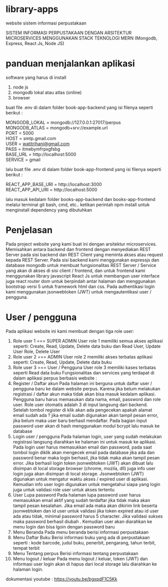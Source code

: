 # library-apps

website sistem informasi perpustakaan

SISTEM INFORMASI PERPUSTAKAAN DENGAN ARSITEKTUR MICROSERVICES MENGGUNAKAN STACK TEKNOLOGI MERN (Mongodb, Express, React Js, Node JS)

# panduan menjalankan aplikasi

software yang harus di install

1. node js
2. mongodb lokal atau atlas (online)
3. browser

buat file .env di dalam folder book-app-backend yang isi filenya seperti berikut :

MONGODB_LOKAL = mongodb://127.0.0.1:27017/perpus <br/>
MONGODB_ATLAS = mongodb+srv://example.url <br/>
PORT = 5000 <br/>
HOST = smtp.gmail.com <br/>
USER = watitrihani@gmail.com <br/>
PASS = itmebymfrpxgfsbg <br/>
BASE_URL = http://localhost:5000 <br/>
SERVICE = gmail <br/>

lalu buat file .env di dalam folder book-app-frontend yang isi filenya seperti berikut :

REACT_APP_BASE_URI = http://localhost:3000 <br>
REACT_APP_API_URI = http://localhost:5000 <br>

lalu masuk kedalam folder books-app-backend dan books-app-frontend melalui terminal git bash, cmd, etc.. ketikan perintah npm install untuk menginstall dependency yang dibutuhkan

# Penjelasan

Pada project website yang kami buat ini dengan arsitektur microservices. Memisahkan antara backend dan frontend dengan menyediakan REST Server pada sisi backend dan REST Client yang meminta akses atau request kepada REST Server. Pada sisi backend kami menggunakan expressjs dan database mongodb untuk membuat fungsionalitas REST Server / Service yang akan di akses di sisi client / frontend, dan untuk frontend kami menggunakan library javascript React Js untuk membangun user interface juga react router dom untuk berpindah antar halaman dan menggunakan bootstrap versi 5 untuk framework html dan css. Pada authentikasi login kami menggunakan jsonwebtoken (JWT) untuk mengautentikasi user / pengguna.

# User / pengguna

Pada aplikasi website ini kami membuat dengan tiga role user:

1. Role user 1 === SUPER ADMIN
   User role 1 memiliki semua akses aplikasi seperti: Create, Read, Update, Delete data buku dan Read User, Update User Role, Delete User
2. Role user 2 === ADMIN
   User role 2 memiliki akses terbatas aplikasi seperti: Create, Read, Update, Delete data buku
3. Role user 3 === User / Pengguna
   User role 3 memiliki kases terbatas seperti Read data buku
   Fungsionalitas dan services yang terdapat di dalam aplikasi perpus berbasis website :
4. Register / Daftar akun
   Pada halaman ini berguna untuk daftar user / pengguna baru ke dalam website perpus. Karena jika belum melakukan registrasi / daftar akun maka tidak akan bisa masuk kedalam aplikasi. Pengguna baru harus memasukan data nama, email, password dan role user. Role user otomatis adalah 3 di input langsung dari backend. Setelah tombol register di klik akan ada pengecekan apakah alamat email sudah ada ? jika email sudah digunakan akan tampil pesan error, jika belum maka user baru berhasil mendaftar. Pada bagian input password user akan di hash menggunakan modul bcrypt lalu masuk ke database
5. Login user / pengguna
   Pada halaman login, user yang sudah melakukan registrasi langsung diarahkan ke halaman ini untuk masuk ke aplikasi. Pada login user harus memasukkan email dan password, pada saat tombol login diklik akan mengecek email pada database jika ada dan password benar maka login berhasil, jika tidak maka akan tampil pesan error. Jika berhasil login token jsonwebtoken (JWT) akan dibuat lalu disimpan di local storage browser (chrome, mozila, dll) juga info user login juga akan disimpan di local storage. Jsonwebtoken (JWT) digunakan untuk mengatur waktu akses / expired user di aplikasi. Kemudian info user login digunakan untuk mengetahui siapa yang login juga untuk validasi role user untuk akses tertentu
6. User Lupa password
   Pada halaman lupa password user harus memasukkan email aktif yang sudah terdaftar jika tidak maka akan tampil pesan kesalahan. Jika email ada maka akan dikirim link beserta jsonwebtoken dan id user untuk validasi jika token expired atau id user ada atau tidak, minimal password harus 5 character. Jika validasi sukses maka password berhasil diubah . Kemudian user akan diarahkan ke menu login dan bisa lgoin dengan password baru
7. Menu Beranda
   Pada menu beranda berisi informasi perpustakaan
8. Menu Daftar Buku
   Berisi informasi buku yang ada di perpustakaan seperti : kode barcode, judul buku, penerbit, pengarang, tahun terbit, tempat terbit
9. Menu Tentang perpus
   Berisi informasi tentang perpustakaan
10. Menu logout / keluar
    Pada menu logout / keluar, token (JWT) dan informasi user login akan di hapus dari local storage lalu diarahkan ke halaman login.

dokumentasi youtube : 
https://youtu.be/bgxpdF1C5Kk
